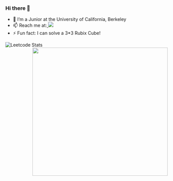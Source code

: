 ### Hi there 👋
- 🔭 I’m a Junior at the University of California, Berkeley
- 📫 Reach me at:<a href="https://www.linkedin.com/in/amit-bhandal/"> <img src = "https://img.shields.io/badge/LinkedIn-0077B5?style=for-the-badge&logo=linkedin&logoColor=white" /> </a>
- ⚡ Fun fact: I can solve a 3*3 Rubix Cube!

![Leetcode Stats](https://leetcode.card.workers.dev/?username=welcomecurry&style=dark&font=&extension=null)
<img src='https://api.harmonograph.art/3DFCB3/1C65F8FF/1.5' width='420px' height='400px' align='right'>
<!---
[![Top Langs](https://github-readme-stats.vercel.app/api/top-langs/?username=welcomecurry)](https://github.com/welcomecurry/github-readme-stats)
--->
